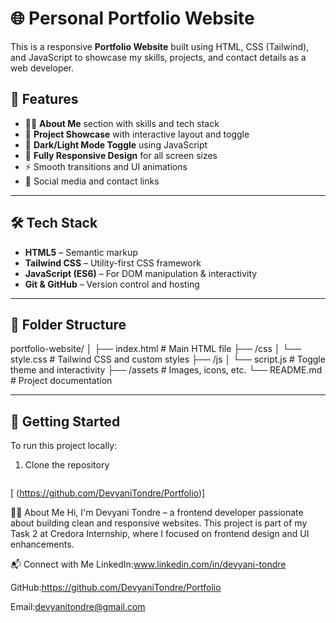 # 🌐 Personal Portfolio Website

This is a responsive **Portfolio Website** built using HTML, CSS (Tailwind), and JavaScript to showcase my skills, projects, and contact details as a web developer.

## 📌 Features

- 🧑‍💻 **About Me** section with skills and tech stack
- 📂 **Project Showcase** with interactive layout and toggle
- 🌙 **Dark/Light Mode Toggle** using JavaScript
- 📱 **Fully Responsive Design** for all screen sizes
- ⚡ Smooth transitions and UI animations
- 🔗 Social media and contact links

---

## 🛠️ Tech Stack

- **HTML5** – Semantic markup
- **Tailwind CSS** – Utility-first CSS framework
- **JavaScript (ES6)** – For DOM manipulation & interactivity
- **Git & GitHub** – Version control and hosting

---

## 📁 Folder Structure

portfolio-website/
│
├── index.html # Main HTML file
├── /css
│ └── style.css # Tailwind CSS and custom styles
├── /js
│ └── script.js # Toggle theme and interactivity
├── /assets # Images, icons, etc.
└── README.md # Project documentation

---

## 🚀 Getting Started

To run this project locally:

1. Clone the repository  
   ```bash
  [ (https://github.com/DevyaniTondre/Portfolio)]

🙋‍♀️ About Me
Hi, I'm Devyani Tondre – a frontend developer passionate about building clean and responsive websites.
This project is part of my Task 2 at Credora Internship, where I focused on frontend design and UI enhancements.

📬 Connect with Me
LinkedIn:www.linkedin.com/in/devyani-tondre

GitHub:https://github.com/DevyaniTondre/Portfolio

Email:devyanitondre@gmail.com
